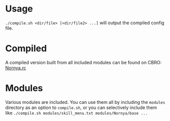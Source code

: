 # Usage
`./compile.sh <dir/file> [<dir/file2> ...]` will output the compiled config file.

# Compiled
A compiled version built from all included modules can be found on CBRO: [Nornya.rc](http://crawl.berotato.org/crawl/rcfiles/crawl-git/Nornya.rc)

# Modules
Various modules are included. You can use them all by including the `modules` directory as an option to `compile.sh`, or you can selectively include them like `./compile.sh modules/skill_menu.txt modules/Nornya/base ...`
